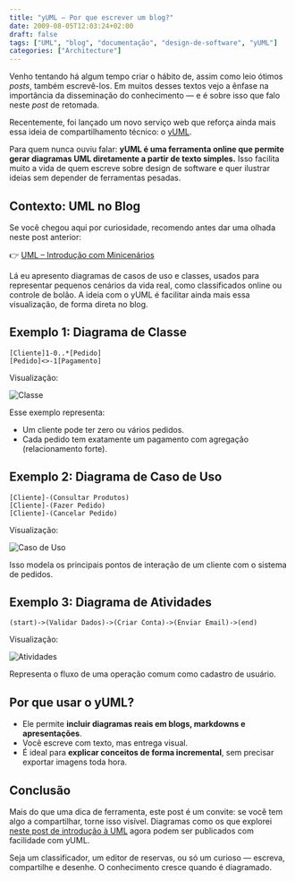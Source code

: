 ```yaml
---
title: "yUML – Por que escrever um blog?"
date: 2009-08-05T12:03:24+02:00
draft: false
tags: ["UML", "blog", "documentação", "design-de-software", "yUML"]
categories: ["Architecture"]
---
```


Venho tentando há algum tempo criar o hábito de, assim como leio ótimos _posts_, também escrevê-los. Em muitos desses textos vejo a ênfase na importância da disseminação do conhecimento — e é sobre isso que falo neste _post_ de retomada.

Recentemente, foi lançado um novo serviço web que reforça ainda mais essa ideia de compartilhamento técnico: o [yUML](https://yuml.me/).

Para quem nunca ouviu falar: **yUML é uma ferramenta online que permite gerar diagramas UML diretamente a partir de texto simples.** Isso facilita muito a vida de quem escreve sobre design de software e quer ilustrar ideias sem depender de ferramentas pesadas.

## Contexto: UML no Blog

Se você chegou aqui por curiosidade, recomendo antes dar uma olhada neste post anterior:

👉 [UML – Introdução com Minicenários](https://blog.heliomedeiros.com/pt/posts/2008-06-10-uml-introducao-minicenarios/)

Lá eu apresento diagramas de casos de uso e classes, usados para representar pequenos cenários da vida real, como classificados online ou controle de bolão. A ideia com o yUML é facilitar ainda mais essa visualização, de forma direta no blog.

## Exemplo 1: Diagrama de Classe

```text
[Cliente]1-0..*[Pedido]
[Pedido]<>-1[Pagamento]
```

Visualização:

![Classe](https://yuml.me/diagram/scruffy/class/[Cliente]1-0..*[Pedido],[Pedido]<>-1[Pagamento])

Esse exemplo representa:

- Um cliente pode ter zero ou vários pedidos.
- Cada pedido tem exatamente um pagamento com agregação (relacionamento forte).

## Exemplo 2: Diagrama de Caso de Uso

```text
[Cliente]-(Consultar Produtos)
[Cliente]-(Fazer Pedido)
[Cliente]-(Cancelar Pedido)
```

Visualização:

![Caso de Uso](<https://yuml.me/diagram/scruffy/usecase/[Cliente]-(Consultar%20Produtos),[Cliente]-(Fazer%20Pedido),[Cliente]-(Cancelar%20Pedido)>)

Isso modela os principais pontos de interação de um cliente com o sistema de pedidos.

## Exemplo 3: Diagrama de Atividades

```text
(start)->(Validar Dados)->(Criar Conta)->(Enviar Email)->(end)
```

Visualização:

![Atividades](<https://yuml.me/diagram/scruffy/activity/(start)-(Validar%20Dados)-(Criar%20Conta)-(Enviar%20Email)-(end)>)

Representa o fluxo de uma operação comum como cadastro de usuário.

## Por que usar o yUML?

- Ele permite **incluir diagramas reais em blogs, markdowns e apresentações**.
- Você escreve com texto, mas entrega visual.
- É ideal para **explicar conceitos de forma incremental**, sem precisar exportar imagens toda hora.

## Conclusão

Mais do que uma dica de ferramenta, este post é um convite: se você tem algo a compartilhar, torne isso visível. Diagramas como os que explorei [neste post de introdução à UML](https://blog.heliomedeiros.com/pt/posts/2008-06-10-uml-introducao-minicenarios/) agora podem ser publicados com facilidade com yUML.

Seja um classificador, um editor de reservas, ou só um curioso — escreva, compartilhe e desenhe. O conhecimento cresce quando é diagramado.
